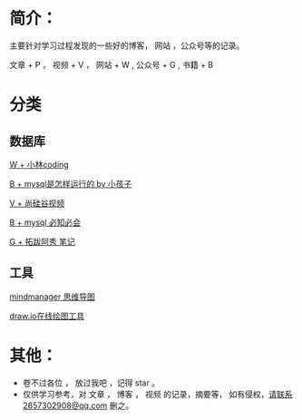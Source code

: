 # 简介：

主要针对学习过程发现的一些好的博客， 网站  ，公众号等的记录。

 文章 + P ， 视频 + V ， 网站 + W , 公众号 + G  ,  书籍 + B 



# 分类

## 数据库

[W + 小林coding](https://xiaolincoding.com/)

[B + mysql是怎样运行的 by 小孩子](https://book.douban.com/subject/35231266/)

[V + 尚硅谷视频](https://www.bilibili.com/video/BV1iq4y1u7vj/?spm_id_from=333.337.search-card.all.click&vd_source=9851bd0835747a55fe320a437e4fd0a9)

[B + mysql 必知必会](https://book.douban.com/subject/3354490/)

[G + 拓跋阿秀 笔记]()



## 工具

[mindmanager 思维导图](https://www.mindmanager.com/en/pages/mind-mapping-b6/?x-source=ppc&gclid=CjwKCAjwtKmaBhBMEiwAyINuwONwrNDIw_O_-MwCOjO5Ef0CUssebtf21H22Po9rguKAC07A3ZSrLRoC0jAQAvD_BwE)

[draw.io在线绘图工具](https://app.diagrams.net/)

# 其他：

* 卷不过各位 ， 放过我吧 ，记得 star 。
* 仅供学习参考，对 文章 ， 博客 ， 视频 的记录，摘要等，  如有侵权，请联系2657302908@qq.com 删之。



